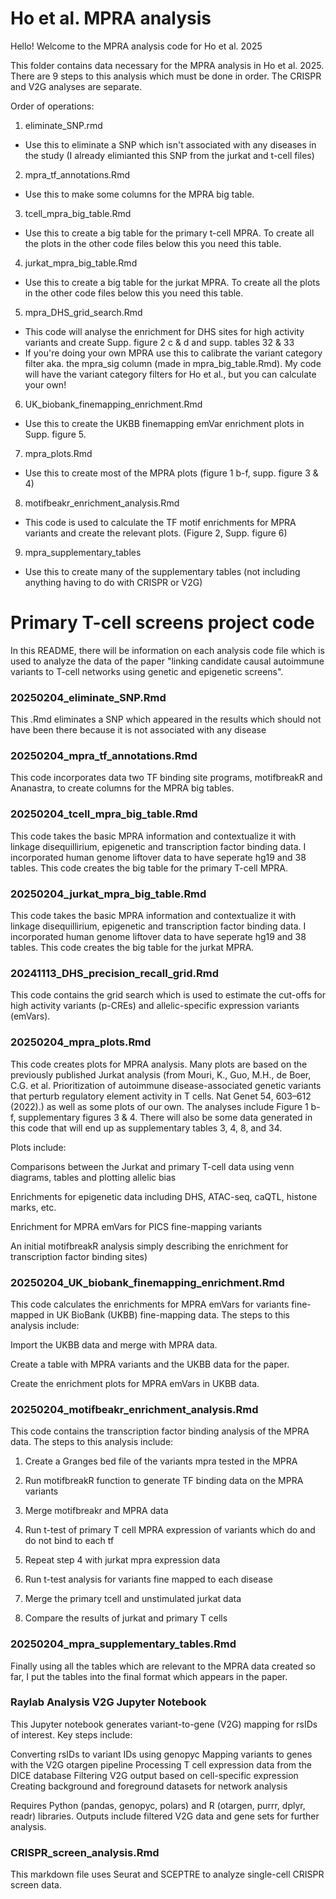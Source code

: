 # Ho et al. MPRA analysis

Hello! Welcome to the MPRA analysis code for Ho et al. 2025

This folder contains data necessary for the MPRA analysis in Ho et al. 2025. There are 9 steps to this analysis which must be done in order. The CRISPR and V2G analyses are separate. 

Order of operations:
1. eliminate_SNP.rmd 
 - Use this to eliminate a SNP which isn't associated with any diseases in the study (I already elimianted this SNP from the jurkat and t-cell files)
2. mpra_tf_annotations.Rmd
  - Use this to make some columns for the MPRA big table.
3. tcell_mpra_big_table.Rmd 
  - Use this to create a big table for the primary t-cell MPRA. To create all the plots in the other code files below this you need this table.
4. jurkat_mpra_big_table.Rmd 
 - Use this to create a big table for the jurkat MPRA. To create all the plots in the other code files below this you need this table.
5. mpra_DHS_grid_search.Rmd
 - This code will analyse the enrichment for DHS sites for high activity variants and create Supp. figure 2 c & d and supp. tables 32 & 33
 - If you're doing your own MPRA use this to calibrate the variant category filter aka. the mpra_sig column (made in mpra_big_table.Rmd). My code will have the variant category filters for Ho et al., but you can calculate your own!
6. UK_biobank_finemapping_enrichment.Rmd 
  - Use this to create the UKBB finemapping emVar enrichment plots in Supp. figure 5.
7. mpra_plots.Rmd
 - Use this to create most of the MPRA plots (figure 1 b-f, supp. figure 3 & 4)
8. motifbeakr_enrichment_analysis.Rmd
 - This code is used to calculate the TF motif enrichments for MPRA variants and create the relevant plots. (Figure 2, Supp. figure 6)
9. mpra_supplementary_tables
 - Use this to create many of the supplementary tables (not including anything having to do with CRISPR or V2G)


# Primary T-cell screens project code

In this README, there will be information on each analysis code file which is used to analyze the data of the paper "linking candidate causal autoimmune variants to T-cell networks using genetic and epigenetic screens".

### 20250204_eliminate_SNP.Rmd

This .Rmd eliminates a SNP which appeared in the results which should not have been there because it is not associated with any disease

###  20250204_mpra_tf_annotations.Rmd

This code incorporates data two TF binding site programs, motifbreakR and Ananastra, to create columns for the MPRA big tables.

### 20250204_tcell_mpra_big_table.Rmd

This code takes the basic MPRA information and contextualize it with linkage disequillirium, epigenetic and transcription factor binding data. I incorporated human genome liftover data to have seperate hg19 and 38 tables. This code creates the big table for the primary T-cell MPRA. 

### 20250204_jurkat_mpra_big_table.Rmd

This code takes the basic MPRA information and contextualize it with linkage disequillirium, epigenetic and transcription factor binding data. I incorporated human genome liftover data to have seperate hg19 and 38 tables. This code creates the big table for the jurkat MPRA. 

### 20241113_DHS_precision_recall_grid.Rmd

This code contains the grid search which is used to estimate the cut-offs for high activity variants (p-CREs) and allelic-specific expression variants (emVars).

### 20250204_mpra_plots.Rmd

This code creates plots for MPRA analysis. Many plots are based on the previously published Jurkat analysis (from Mouri, K., Guo, M.H., de Boer, C.G. et al. Prioritization of autoimmune disease-associated genetic variants that perturb regulatory element activity in T cells. Nat Genet 54, 603–612 (2022).) as well as some plots of our own. The analyses include Figure 1 b-f, supplementary figures 3 & 4. There will also be some data generated in this code that will end up as supplementary tables 3, 4, 8, and 34. 

Plots include:

Comparisons between the Jurkat and primary T-cell data using venn diagrams, tables and plotting allelic bias

Enrichments for epigenetic data including DHS, ATAC-seq, caQTL, histone marks, etc.

Enrichment for MPRA emVars for PICS fine-mapping variants

An initial motifbreakR analysis simply describing the enrichment for transcription factor binding sites)

### 20250204_UK_biobank_finemapping_enrichment.Rmd
  
This code calculates the enrichments for MPRA emVars for variants fine-mapped in UK BioBank (UKBB) fine-mapping data. The steps to this analysis include:

Import the UKBB data and merge with MPRA data. 

Create a table with MPRA variants and the UKBB data for the paper.

Create the enrichment plots for MPRA emVars in UKBB data. 
   
### 20250204_motifbeakr_enrichment_analysis.Rmd

This code contains the transcription factor binding analysis of the MPRA data. The steps to this analysis include: 

1. Create a Granges bed file of the variants mpra tested in the MPRA

2. Run motifbreakR function to generate TF binding data on the MPRA variants

3. Merge motifbreakr and MPRA data

4. Run t-test of primary T cell MPRA expression of variants which do and do not bind to each tf 

5. Repeat step 4 with jurkat mpra expression data

6. Run t-test analysis for variants fine mapped to each disease

7. Merge the primary tcell and unstimulated jurkat data

8. Compare the results of jurkat and primary T cells
    
### 20250204_mpra_supplementary_tables.Rmd

Finally using all the tables which are relevant to the MPRA data created so far, I put the tables into the final format which appears in the paper. 

### Raylab Analysis V2G Jupyter Notebook

This Jupyter notebook generates variant-to-gene (V2G) mapping for rsIDs of interest. Key steps include:

Converting rsIDs to variant IDs using genopyc
Mapping variants to genes with the V2G otargen pipeline
Processing T cell expression data from the DICE database
Filtering V2G output based on cell-specific expression
Creating background and foreground datasets for network analysis

Requires Python (pandas, genopyc, polars) and R (otargen, purrr, dplyr, readr) libraries. Outputs include filtered V2G data and gene sets for further analysis.

### CRISPR_screen_analysis.Rmd

This markdown file uses Seurat and SCEPTRE to analyze single-cell CRISPR screen data.
